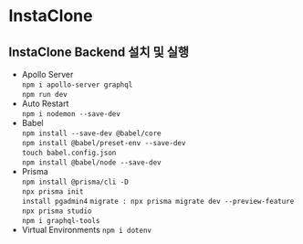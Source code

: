 # InstaClone

## InstaClone Backend 설치 및 실행
* Apollo Server  
```npm i apollo-server graphql```  
```npm run dev```
* Auto Restart  
```npm i nodemon --save-dev```  
* Babel  
```npm install --save-dev @babel/core```  
```npm install @babel/preset-env --save-dev```  
```touch babel.config.json```  
```npm install @babel/node --save-dev```
* Prisma  
```npm install @prisma/cli -D```  
```npx prisma init```  
```install pgadmin4```
```migrate : npx prisma migrate dev --preview-feature```  
```npx prisma studio```  
```npm i graphql-tools```
* Virtual Environments
```npm i dotenv```  
